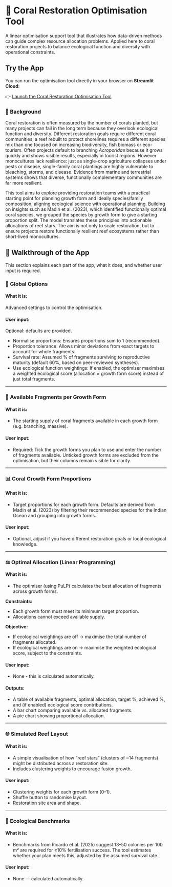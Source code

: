 # 🪸 Coral Restoration Optimisation Tool

A linear optimisation support tool that illustrates how data-driven methods can guide complex resource allocation problems. Applied here to coral restoration projects to balance ecological function and diversity with operational constraints.

## Try the App

You can run the optimisation tool directly in your browser on **Streamlit Cloud**:  

👉 [Launch the Coral Restoration Optimisation Tool](https://coral-restoration-optimisation-tool.streamlit.app)

### 📖 Background
Coral restoration is often measured by the number of corals planted, but many projects can fail in the long term because they overlook ecological function and diversity. Different restoration goals require different coral communities, a reef rebuilt to protect shorelines requires a different species mix than one focused on increasing biodiversity, fish biomass or eco-tourism.
Often projects default to branching _Acroporidae_ because it grows quickly and shows visible results, especially in tourist regions. However monocultures lack resilience: just as single-crop agriculture collapses under pests or disease, single-family coral plantings are highly vulnerable to bleaching, storms, and disease. Evidence from marine and terrestrial systems shows that diverse, functionally complementary communities are far more resilient. 

This tool aims to explore providing restoration teams with a practical starting point for planning growth form and ideally species/family composition, aligning ecological science with operational planning. Building on insights such as Madin et al. (2023), which identified functionally optimal coral species, we grouped the species by growth form to give a starting proportion split. The model translates these principles into actionable allocations of reef stars. The aim is not only to scale restoration, but to ensure projects restore functionally resilient reef ecosystems rather than short-lived monocultures.


## 🚶 Walkthrough of the App

This section explains each part of the app, what it does, and whether user input is required.

### 🔧 Global Options

#### What it is: 
Advanced settings to control the optimisation.
#### User input: 
Optional: defaults are provided.
- Normalise proportions: Ensures proportions sum to 1 (recommended).
- Proportion tolerance: Allows minor deviations from exact targets to account for whole fragments.
- Survival rate: Assumed % of fragments surviving to reproductive maturity (default 60%, based on peer-reviewed syntheses).
- Use ecological function weightings: If enabled, the optimiser maximises a weighted ecological score (allocation × growth form score) instead of just total fragments.
--- 
### 🪸 Available Fragments per Growth Form

#### What it is: 
- The starting supply of coral fragments available in each growth form (e.g. branching, massive).
#### User input: 
- Required: Tick the growth forms you plan to use and enter the number of fragments available. Unticked growth forms are excluded from the optimisation, but their columns remain visible for clarity.
---
### 📊 Coral Growth Form Proportions

#### What it is: 
- Target proportions for each growth form. Defaults are derived from Madin et al. (2023) by filtering their recommended species for the Indian Ocean and grouping into growth forms.
#### User input:
- Optional, adjust if you have different restoration goals or local ecological knowledge.
---
### ⚖️ Optimal Allocation (Linear Programming)

#### What it is: 
- The optimiser (using PuLP) calculates the best allocation of fragments across growth forms.

**Constraints:**
 - Each growth form must meet its minimum target proportion.
 - Allocations cannot exceed available supply.

**Objective:**
- If ecological weightings are off → maximise the total number of fragments allocated.
- If ecological weightings are on → maximise the weighted ecological score, subject to the constraints.
#### User input: 
- None - this is calculated automatically.
#### Outputs:
- A table of available fragments, optimal allocation, target %, achieved %, and (if enabled) ecological score contributions.
- A bar chart comparing available vs. allocated fragments.
- A pie chart showing proportional allocation.
---
### 🌐 Simulated Reef Layout

#### What it is: 
- A simple visualisation of how “reef stars” (clusters of ~14 fragments) might be distributed across a restoration site.
- Includes clustering weights to encourage fusion growth.
#### User input:
- Clustering weights for each growth form (0–1).
- Shuffle button to randomise layout.
- Restoration site area and shape.
---
### 📏 Ecological Benchmarks
#### What it is: 
- Benchmarks from Ricardo et al. (2025) suggest 13–50 colonies per 100 m² are required for ≥10% fertilisation success. The tool estimates whether your plan meets this, adjusted by the assumed survival rate.
#### User input: 
- None — calculated automatically.
